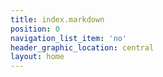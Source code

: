 ```yaml
---
title: index.markdown
position: 0
navigation_list_item: 'no'
header_graphic_location: central
layout: home
---
```


